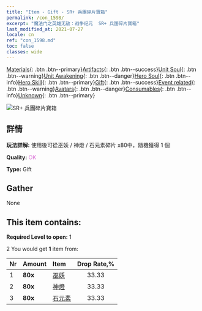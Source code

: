 ```yaml
---
title: "Item - Gift - SR+ 兵團碎片寶箱"
permalink: /con_1598/
excerpt: "魔法门之英雄无敌：战争纪元  SR+ 兵團碎片寶箱"
last_modified_at: 2021-07-27
locale: cn
ref: "con_1598.md"
toc: false
classes: wide
---
```

 [Materials](/ItemsCN/){: .btn .btn--primary}[Artifacts](/ItemsCN/Artifacts/){: .btn .btn--success}[Unit Soul](/ItemsCN/UnitSoul/){: .btn .btn--warning}[Unit Awakening](/ItemsCN/UnitAwakening/){: .btn .btn--danger}[Hero Soul](/ItemsCN/HeroSoul/){: .btn .btn--info}[Hero Skill](/ItemsCN/HeroSkill/){: .btn .btn--primary}[Gift](/ItemsCN/Gift/){: .btn .btn--success}[Event related](/ItemsCN/Events/){: .btn .btn--warning}[Avatars](/ItemsCN/Avatars/){: .btn .btn--danger}[Consumables](/ItemsCN/Consumables/){: .btn .btn--info}[Unknown](/ItemsCN/Unknown/){: .btn .btn--primary}

 ![SR+ 兵團碎片寶箱](/images/t/i_907210.png)

## 詳情
 **玩法詳解:** 使用後可從巫妖 / 神燈 / 石元素碎片 x80中，隨機獲得 1 個

 **Quality:** <span style="color: #DA70D6">OK</span>

 **Type:** Gift

## Gather

  None

## This item contains:

 **Required Level to open:** 1

 2 You would get **1** item  from:

  | Nr | Amount |     Item    | Drop Rate,% |
  |:---|:-------|:------------|:---------:|
  | 1 |  **80x** | [巫妖](/cn/Items/unt_212/) | 33.33 | 
  | 2 |  **80x** | [神燈](/cn/Items/unt_239/) | 33.33 | 
  | 3 |  **80x** | [石元素](/cn/Items/unt_266/) | 33.33 | 
